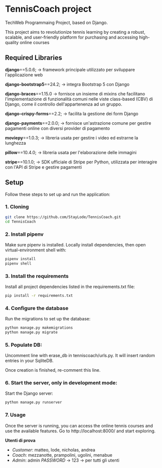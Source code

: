 # TennisCoach project

TechWeb Programmaing Project, based on Django.

This project aims to revolutionize tennis learning by creating a robust, scalable, and user-friendly platform for purchasing and accessing high-quality online courses

## Required Libraries

**django**==5.0.6; -> framework principale utilizzato per sviluppare l'applicazione web

**django-bootstrap5**==24.2; -> integra Bootstrap 5 con Django

**django-braces**==1.15.0 -> fornisce un insieme di mixins che facilitano l'implementazione di funzionalità comuni nelle viste class-based (CBV) di Django, come il controllo dell'appartenenza ad un gruppo.

**django-crispy-forms**==2.2; -> facilita la gestione dei form Django

**django-payments**==2.0.0; -> fornisce un'astrazione comune per gestire pagamenti online con diversi provider di pagamento

**moviepy**==1.0.3; -> libreria usata per gestire i video ed estrarne la lunghezza

**pillow**==10.4.0; -> libreria usata per l'elaborazione delle immagini

**stripe**==10.1.0; -> SDK ufficiale di Stripe per Python, utilizzata per interagire con l'API di Stripe e gestire pagamenti

## Setup

Follow these steps to set up and run the application:

### 1. Cloning
```bash
git clone https://github.com/StayLode/TennisCoach.git
cd TennisCoach
```
### 2. Install pipenv

Make sure pipenv is installed.
Locally install dependencies, then open virtual-environment shell with:

```bash
pipenv install
pipenv shell
```
### 3. Install the requirements
Install all project dependencies listed in the requirements.txt file:
```bash
pip install -r requirements.txt
```
### 4. Configure the database
Run the migrations to set up the database:
```bash
python manage.py makemigrations
python manage.py migrate
```
### 5. Populate DB:
Uncomment line with erase_db in tenniscoach/urls.py. It will insert random entries in your SqliteDB.

Once creation is finished, re-comment this line.

### 6. Start the server, only in development mode:
Start the Django server:
```bash
python manage.py runserver
```
### 7. Usage
Once the server is running, you can access the online tennis courses and use the available features.
Go to http://localhost:8000/ and start exploring.

**Utenti di prova**
- _Customer_: matteo, lode, nicholas, andrea
- _Coach_: mezzanotte, prampolini, ugolini, menabue
- _Admin_: admin
_PASSWORD_ -> 123
-> per tutti gli utenti
